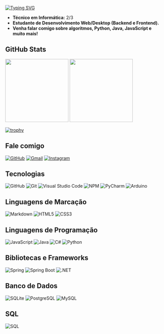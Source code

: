 [![Typing SVG](https://readme-typing-svg.herokuapp.com/?color=007bff&size=35&center=true&vCenter=true&width=1000&lines=Ol%C3%A1%2C+meu+nome+%C3%A9+Renan+Oliveira+Nunes%3B+Sou+estudante+de+T.I+e+programador%3B+Seja+bem-vindo(a)+:0)](https://git.io/typing-svg)

- **Técnico em Informática:** 2/3
- **Estudante de Desenvolvimento Web/Desktop (Backend e Frontend).**
- **Venha falar comigo sobre algoritmos, Python, Java, JavaScript e muito mais!**

## GitHub Stats
<div align="left"> 
    <img height="200" src="https://github-readme-stats.vercel.app/api?username=renandev20&show_icons=true&theme=transparent" />
    <img height="200" src="https://github-readme-stats.vercel.app/api/top-langs/?username=renandev20&layout=compact&theme=transparent" />
</div>

[![trophy](https://github-profile-trophy.vercel.app/?username=renandev20&theme=onedark)](https://github.com/ryo-ma/github-profile-trophy)

## Fale comigo
[![GitHub](https://img.shields.io/badge/GitHub-3f3f3f?style=for-the-badge&logo=github)](https://github.com/Renandev20)
[![Gmail](https://img.shields.io/badge/Gmail-3f3f3f?style=for-the-badge&logo=gmail&logoColor=red)](mailto:renanoliveiranunes398@gmail.com)
[![Instagram](https://img.shields.io/badge/Instagram-3f3f3f?style=for-the-badge&logo=instagram&logoColor=white)](https://www.instagram.com/j.renan._//)

## Tecnologias
![GitHub](https://img.shields.io/badge/GitHub-181717?style=for-the-badge&logo=github&logoColor=white)
![Git](https://img.shields.io/badge/Git-F05032?style=for-the-badge&logo=git&logoColor=white)
![Visual Studio Code](https://img.shields.io/badge/Visual_Studio_Code-007ACC?style=for-the-badge&logo=visualstudiocode&logoColor=white)
![NPM](https://img.shields.io/badge/NPM-CB3837?style=for-the-badge&logo=npm&logoColor=white)
![PyCharm](https://img.shields.io/badge/PyCharm-000000?style=for-the-badge&logo=pycharm&logoColor=white)
![Arduino](https://img.shields.io/badge/Arduino-00979D?style=for-the-badge&logo=arduino&logoColor=white)

## Linguagens de Marcação
![Markdown](https://img.shields.io/badge/Markdown-3f3f3f?style=for-the-badge&logo=markdown)
![HTML5](https://img.shields.io/badge/HTML5-3f3f3f?style=for-the-badge&logo=html5)
![CSS3](https://img.shields.io/badge/CSS3-3f3f3f?style=for-the-badge&logo=css3&logoColor=1572B6)

## Linguagens de Programação
![JavaScript](https://img.shields.io/badge/JavaScript-3f3f3f?style=for-the-badge&logo=javascript&logoColor=F7DF1E)
![Java](https://img.shields.io/badge/Java-3f3f3f?style=for-the-badge&logo=java&logoColor=007396)
![C#](https://img.shields.io/badge/C%23-3f3f3f?style=for-the-badge&logo=csharp&logoColor=239120)
![Python](https://img.shields.io/badge/Python-3f3f3f?style=for-the-badge&logo=python&logoColor=3776AB)

## Bibliotecas e Frameworks
![Spring](https://img.shields.io/badge/Spring-3f3f3f?style=for-the-badge&logo=spring)
![Spring Boot](https://img.shields.io/badge/Spring_Boot-3f3f3f?style=for-the-badge&logo=springboot&logoColor=239120)
![.NET](https://img.shields.io/badge/.NET-3f3f3f?style=for-the-badge&logo=dotnet&logoColor=512BD4)

## Banco de Dados
![SQLite](https://img.shields.io/badge/SQLite-3f3f3f?style=for-the-badge&logo=sqlite&logoColor=003B57)
![PostgreSQL](https://img.shields.io/badge/PostgreSQL-3f3f3f?style=for-the-badge&logo=postgresql&logoColor=336791)
![MySQL](https://img.shields.io/badge/MySQL-3f3f3f?style=for-the-badge&logo=mysql&logoColor=4479A1)

## SQL
![SQL](https://img.shields.io/badge/SQL-3f3f3f?style=for-the-badge&logo=microsoftsqlserver&logoColor=CC2927)
